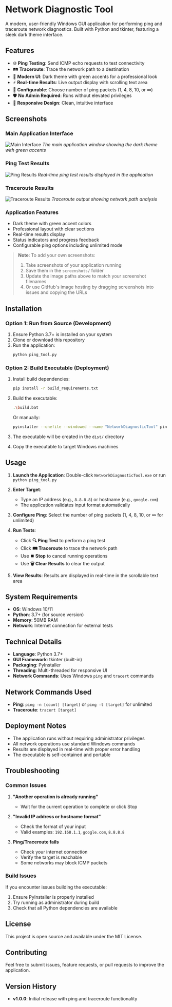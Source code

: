 # Network Diagnostic Tool

A modern, user-friendly Windows GUI application for performing ping and traceroute network diagnostics. Built with Python and tkinter, featuring a sleek dark theme interface.

## Features

- 🌐 **Ping Testing**: Send ICMP echo requests to test connectivity
- 🛤️ **Traceroute**: Trace the network path to a destination
- 🎨 **Modern UI**: Dark theme with green accents for a professional look
- ⚡ **Real-time Results**: Live output display with scrolling text area
- 🔧 **Configurable**: Choose number of ping packets (1, 4, 8, 10, or ∞)
- 🛡️ **No Admin Required**: Runs without elevated privileges
- 📱 **Responsive Design**: Clean, intuitive interface

## Screenshots

### Main Application Interface
![Main Interface](screenshots/main-interface.png)
*The main application window showing the dark theme with green accents*

### Ping Test Results
![Ping Results](screenshots/ping-results.png)
*Real-time ping test results displayed in the application*

### Traceroute Results
![Traceroute Results](screenshots/traceroute-results.png)
*Traceroute output showing network path analysis*

### Application Features
- Dark theme with green accent colors
- Professional layout with clear sections
- Real-time results display
- Status indicators and progress feedback
- Configurable ping options including unlimited mode

> **Note**: To add your own screenshots:
> 1. Take screenshots of your application running
> 2. Save them in the `screenshots/` folder
> 3. Update the image paths above to match your screenshot filenames
> 4. Or use GitHub's image hosting by dragging screenshots into issues and copying the URLs

## Installation

### Option 1: Run from Source (Development)

1. Ensure Python 3.7+ is installed on your system
2. Clone or download this repository
3. Run the application:
   ```bash
   python ping_tool.py
   ```

### Option 2: Build Executable (Deployment)

1. Install build dependencies:
   ```bash
   pip install -r build_requirements.txt
   ```

2. Build the executable:
   ```bash
   .\build.bat
   ```
   Or manually:
   ```bash
   pyinstaller --onefile --windowed --name "NetworkDiagnosticTool" ping_tool.py
   ```

3. The executable will be created in the `dist/` directory
4. Copy the executable to target Windows machines

## Usage

1. **Launch the Application**: Double-click `NetworkDiagnosticTool.exe` or run `python ping_tool.py`

2. **Enter Target**: 
   - Type an IP address (e.g., `8.8.8.8`) or hostname (e.g., `google.com`)
   - The application validates input format automatically

3. **Configure Ping**: Select the number of ping packets (1, 4, 8, 10, or ∞ for unlimited)

4. **Run Tests**:
   - Click **🔍 Ping Test** to perform a ping test
   - Click **🛤️ Traceroute** to trace the network path
   - Use **⏹️ Stop** to cancel running operations
   - Use **🗑️ Clear Results** to clear the output

5. **View Results**: Results are displayed in real-time in the scrollable text area

## System Requirements

- **OS**: Windows 10/11
- **Python**: 3.7+ (for source version)
- **Memory**: 50MB RAM
- **Network**: Internet connection for external tests

## Technical Details

- **Language**: Python 3.7+
- **GUI Framework**: tkinter (built-in)
- **Packaging**: PyInstaller
- **Threading**: Multi-threaded for responsive UI
- **Network Commands**: Uses Windows `ping` and `tracert` commands

## Network Commands Used

- **Ping**: `ping -n [count] [target]` or `ping -t [target]` for unlimited
- **Traceroute**: `tracert [target]`

## Deployment Notes

- The application runs without requiring administrator privileges
- All network operations use standard Windows commands
- Results are displayed in real-time with proper error handling
- The executable is self-contained and portable

## Troubleshooting

### Common Issues

1. **"Another operation is already running"**
   - Wait for the current operation to complete or click Stop

2. **"Invalid IP address or hostname format"**
   - Check the format of your input
   - Valid examples: `192.168.1.1`, `google.com`, `8.8.8.8`

3. **Ping/Traceroute fails**
   - Check your internet connection
   - Verify the target is reachable
   - Some networks may block ICMP packets

### Build Issues

If you encounter issues building the executable:

1. Ensure PyInstaller is properly installed
2. Try running as administrator during build
3. Check that all Python dependencies are available

## License

This project is open source and available under the MIT License.

## Contributing

Feel free to submit issues, feature requests, or pull requests to improve the application.

## Version History

- **v1.0.0**: Initial release with ping and traceroute functionality 